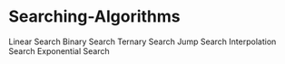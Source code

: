 # Searching-Algorithms


Linear Search
Binary Search
Ternary Search
Jump Search
Interpolation Search
Exponential Search
